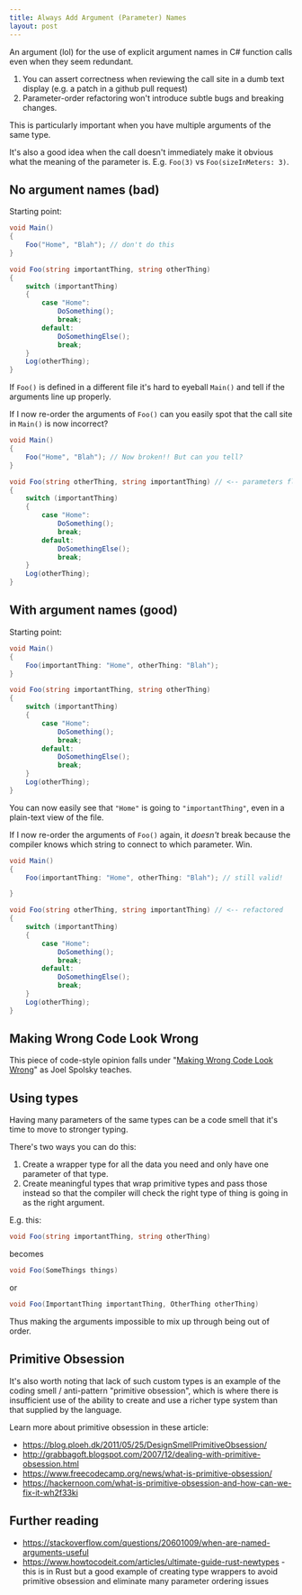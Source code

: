 ```yaml
---
title: Always Add Argument (Parameter) Names
layout: post
---
```


An argument (lol) for the use of explicit argument names in C# function calls even when they seem redundant.

1. You can assert correctness when reviewing the call site in a dumb text display (e.g. a patch in a github pull request)
2. Parameter-order refactoring won't introduce subtle bugs and breaking changes.

This is particularly important when you have multiple arguments of the same type.

It's also a good idea when the call doesn't immediately make it obvious what the meaning of the parameter is. E.g. `Foo(3)` vs `Foo(sizeInMeters: 3)`.

## No argument names (bad)

Starting point:

```c#
void Main()
{
	Foo("Home", "Blah"); // don't do this
}

void Foo(string importantThing, string otherThing)
{
	switch (importantThing)
	{
		case "Home":
			DoSomething();
			break;
		default:
			DoSomethingElse();
			break;
	}
	Log(otherThing);
}
```

If `Foo()` is defined in a different file it's hard to eyeball `Main()` and tell if the arguments line up properly.

If I now re-order the arguments of `Foo()` can you easily spot that the call site in `Main()` is now incorrect?

```c#
void Main()
{
	Foo("Home", "Blah"); // Now broken!! But can you tell?
}

void Foo(string otherThing, string importantThing) // <-- parameters flipped
{
	switch (importantThing)
	{
		case "Home":
			DoSomething();
			break;
		default:
			DoSomethingElse();
			break;
	}
	Log(otherThing);
}
```

## With argument names (good)

Starting point:

```c#
void Main()
{
	Foo(importantThing: "Home", otherThing: "Blah");
}

void Foo(string importantThing, string otherThing)
{
	switch (importantThing)
	{
		case "Home":
			DoSomething();
			break;
		default:
			DoSomethingElse();
			break;
	}
	Log(otherThing);
}
```

You can now easily see that `"Home"` is going to `"importantThing"`, even in a plain-text view of the file.

If I now re-order the arguments of `Foo()` again, it *doesn't* break because the compiler knows which string to connect to which parameter. Win.

```c#
void Main()
{
	Foo(importantThing: "Home", otherThing: "Blah"); // still valid!

}

void Foo(string otherThing, string importantThing) // <-- refactored
{
	switch (importantThing)
	{
		case "Home":
			DoSomething();
			break;
		default:
			DoSomethingElse();
			break;
	}
	Log(otherThing);
}
```

## Making Wrong Code Look Wrong

This piece of code-style opinion falls under "[Making Wrong Code Look Wrong](https://www.joelonsoftware.com/2005/05/11/making-wrong-code-look-wrong/)" as Joel Spolsky teaches.

## Using types

Having many parameters of the same types can be a code smell that it's time to move to stronger typing.

There's two ways you can do this:

1. Create a wrapper type for all the data you need and only have one parameter of that type.
2. Create meaningful types that wrap primitive types and pass those instead so that the compiler will check the right type of thing is going in as the right argument.


E.g. this:

```c#
void Foo(string importantThing, string otherThing)
```

becomes

```c#
void Foo(SomeThings things)
```

or

```c#
void Foo(ImportantThing importantThing, OtherThing otherThing)
```

Thus making the arguments impossible to mix up through being out of order.

## Primitive Obsession

It's also worth noting that lack of such custom types is an example of the coding smell / anti-pattern "primitive obsession", which is where there is insufficient use of the ability to create and use a richer type system than that supplied by the language.

Learn more about primitive obsession in these article:

- <https://blog.ploeh.dk/2011/05/25/DesignSmellPrimitiveObsession/>
- <http://grabbagoft.blogspot.com/2007/12/dealing-with-primitive-obsession.html>
- <https://www.freecodecamp.org/news/what-is-primitive-obsession/>
- <https://hackernoon.com/what-is-primitive-obsession-and-how-can-we-fix-it-wh2f33ki>

## Further reading

- <https://stackoverflow.com/questions/20601009/when-are-named-arguments-useful>
- <https://www.howtocodeit.com/articles/ultimate-guide-rust-newtypes> - this is in Rust but a good example of creating type wrappers to avoid primitive obsession and eliminate many parameter ordering issues
